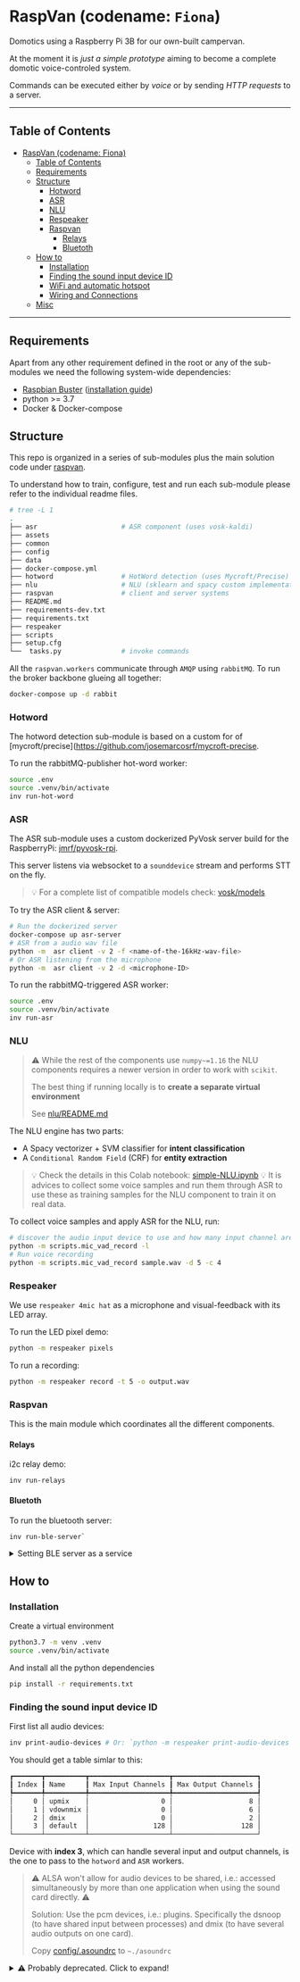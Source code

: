 # RaspVan (codename: `Fiona`)

Domotics using a Raspberry Pi 3B for our own-built campervan.

At the moment it is _just a simple prototype_ aiming to become a
complete domotic voice-controled system.

Commands can be executed either by _voice_ or by sending _HTTP requests_ to a server.

----

## Table of Contents

<!--ts-->
* [RaspVan (codename: Fiona)](#raspvan-codename-fiona)
  * [Table of Contents](#table-of-contents)
  * [Requirements](#requirements)
  * [Structure](#structure)
    * [Hotword](#hotword)
    * [ASR](#asr)
    * [NLU](#nlu)
    * [Respeaker](#respeaker)
    * [Raspvan](#raspvan)
      * [Relays](#relays)
      * [Bluetoth](#bluetoth)
  * [How to](#how-to)
    * [Installation](#installation)
    * [Finding the sound input device ID](#finding-the-sound-input-device-id)
    * [WiFi and automatic hotspot](#wifi-and-automatic-hotspot)
    * [Wiring and Connections](#wiring-and-connections)
  * [Misc](#misc)

<!-- Added by: jose, at: vie 24 mar 2023 22:54:27 CET -->

<!--te-->
----

## Requirements

Apart from any other requirement defined in the root or any of the sub-modules we
need the following system-wide dependencies:

* [Raspbian Buster](https://www.raspberrypi.org/downloads/raspbian/)
   ([installation guide](https://www.raspberrypi.org/documentation/installation/installing-images/README.md))
* python >= 3.7
* Docker & Docker-compose

## Structure

This repo is organized in a series of sub-modules plus the main solution code under [raspvan](raspvan/]).

To understand how to train, configure, test and run each sub-module please refer to
the individual readme files.

```bash
# tree -L 1
.
├── asr                     # ASR component (uses vosk-kaldi)
├── assets
├── common
├── config
├── data
├── docker-compose.yml
├── hotword                 # HotWord detection (uses Mycroft/Precise)
├── nlu                     # NLU (sklearn and spacy custom implementation)
├── raspvan                 # client and server systems
├── README.md
├── requirements-dev.txt
├── requirements.txt
├── respeaker
├── scripts
├── setup.cfg
└──  tasks.py               # invoke commands
```

All the `raspvan.workers` communicate through `AMQP` using `rabbitMQ`.
To run the broker backbone glueing all together:

```bash
docker-compose up -d rabbit
```

### Hotword

The hotword detection sub-module is based on a custom for of [mycroft/precise](https://github.com/josemarcosrf/mycroft-precise.

To run the rabbitMQ-publisher hot-word worker:

```bash
source .env
source .venv/bin/activate
inv run-hot-word
```

### ASR

The ASR sub-module uses a custom dockerized PyVosk server build for the RaspberryPi:
[jmrf/pyvosk-rpi](https://github.com/josemarcosrf/pyvosk-rpi).

This server listens via websocket to a `sounddevice` stream and performs STT on the fly.

> 💡 For a complete list of compatible models check:
> [vosk/models](https://alphacephei.com/vosk/models)


To try the ASR client & server:
```bash
# Run the dockerized server
docker-compose up asr-server
# ASR from a audio wav file
python -m  asr client -v 2 -f <name-of-the-16kHz-wav-file>
# Or ASR listening from the microphone
python -m  asr client -v 2 -d <microphone-ID>
```

To run the rabbitMQ-triggered ASR worker:

```bash
source .env
source .venv/bin/activate
inv run-asr
```

### NLU

> ⚠️ While the rest of the components use `numpy~=1.16` the NLU components requires
> a newer version in order to work with `scikit`.
>
> The best thing if running locally is to **create a separate virtual environment**
>
> See [nlu/README.md](nlu/README.md)

The NLU engine has two parts:

* A Spacy vectorizer + SVM classifier for **intent classification**
* A `Conditional Random Field` (CRF) for **entity extraction**

> 💡 Check the details in this Colab notebook: [simple-NLU.ipynb](https://colab.research.google.com/drive/1q6Ei9SRdD8Pdg65Pvp8porRyFlQXD4w6#scrollTo=mK2GbpHan6k7)
> 💡 It is advices to collect some voice samples and run them through ASR to use
> these as training samples for the NLU component to train it on real data.

To collect voice samples and apply ASR for the NLU, run:

```bash
# discover the audio input device to use and how many input channel are available
python -m scripts.mic_vad_record -l
# Run voice recording
python -m scripts.mic_vad_record sample.wav -d 5 -c 4
```

### Respeaker

We use `respeaker 4mic hat` as a microphone and visual-feedback with its LED array.

To run the LED pixel demo:

```bash
python -m respeaker pixels
```

To run a recording:

```bash
python -m respeaker record -t 5 -o output.wav
```

### Raspvan

This is the main module which coordinates all the different components.

#### Relays

i2c relay demo:

```shell
inv run-relays
```

#### Bluetoth

To run the bluetooth server:

```shell
inv run-ble-server`
````

<details>

<summary>Setting BLE server as a service</summary>

Create `/etc/systemd/system/ble_server.service` with the following content:

```ini
[Unit]
Description=RaspVan BLE Server + Redis container
Requires=docker.service
After=docker.service

[Service]
Restart=always
ExecStart=/bin/bash /home/pi/start_ble.sh
ExecStop=

[Install]
WantedBy=default.target
```

> Enable on startup: `sudo systemctl enable ble_server.service`
>
> Start with : `sudo systemctl start ble_server`
>
> Check its status with: `sudo systemctl status ble_server`

</details>

## How to

### Installation

Create a virtual environment

```bash
python3.7 -m venv .venv
source .venv/bin/activate
```

And install all the python dependencies

```bash
pip install -r requirements.txt
```

### Finding the sound input device ID

First list all audio devices:

```bash
inv print-audio-devices # Or: `python -m respeaker print-audio-devices`
```

You should get a table simlar to this:

```bash
┏━━━━━━━┳━━━━━━━━━━┳━━━━━━━━━━━━━━━━━━━━┳━━━━━━━━━━━━━━━━━━━━━┓
┃ Index ┃ Name     ┃ Max Input Channels ┃ Max Output Channels ┃
┡━━━━━━━╇━━━━━━━━━━╇━━━━━━━━━━━━━━━━━━━━╇━━━━━━━━━━━━━━━━━━━━━┩
│     0 │ upmix    │                  0 │                   8 │
│     1 │ vdownmix │                  0 │                   6 │
│     2 │ dmix     │                  0 │                   2 │
│     3 │ default  │                128 │                 128 │
└───────┴──────────┴────────────────────┴─────────────────────┘
```

Device with **index 3**, which can handle several input and output channels,
is the one to pass to the `hotword` and `ASR` workers.

> ⚠️ ALSA won't allow for audio devices to be shared,
> i.e.: accessed simultaneously by more than one application
> when using the sound card directly. ⚠️
>
> Solution: Use the pcm devices, i.e.: plugins. Specifically the dsnoop
> (to have shared input between processes) and dmix (to have several audio outputs on one card).
>
> Copy [config/.asoundrc](config/.asoundrc) to `~./asoundrc`

<details>
  <summary>⚠️ Probably deprecated. Click to expand!</summary>

### WiFi and automatic hotspot

In order to communicate with the RaspberryPi we will configure it to connect to
a series of known WiFi networks when available and to create a Hotspot otherwise.

Refer to [auto-wifi-hotspot](http://www.raspberryconnect.com/network/item/330-raspberry-pi-auto-wifi-hotspot-switch-internet)
from [raspberryconnect/network](http://www.raspberryconnect.com/network).

By default the RaspberryPi will be accessible at the IP: `192.168.50.5` when the hotspot is active.

### Wiring and Connections

TBD

## Misc

* Drawing and simulation tool: [partsim simulator](https://www.partsim.com/simulator)

</details>
